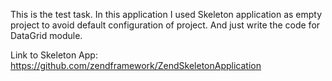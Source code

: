 This is the test task.
In this application I used Skeleton application as empty project to avoid default configuration of project.
And just write the code for DataGrid module.

Link to Skeleton App:
https://github.com/zendframework/ZendSkeletonApplication